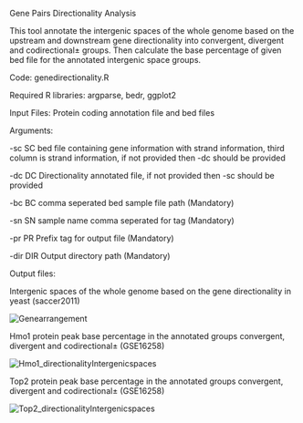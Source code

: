 Gene Pairs Directionality Analysis

This tool annotate the intergenic spaces of the whole genome based on the upstream and downstream gene directionality into convergent, divergent and codirectional± groups. Then calculate the base percentage of given bed file for the annotated intergenic space groups. 

Code: genedirectionality.R 

Required R libraries: argparse, bedr, ggplot2

Input Files: Protein coding annotation file and bed files  

Arguments:

-sc SC bed file containing gene information with strand information, third column is strand information, if not provided then -dc should be provided

-dc DC Directionality annotated file, if not provided then -sc should be provided

-bc BC comma seperated bed sample file path (Mandatory)

-sn SN sample name comma seperated for tag (Mandatory)

-pr PR  Prefix tag for output file (Mandatory)

-dir DIR Output directory path (Mandatory)
  
Output files:

 Intergenic spaces of the whole genome based on the gene directionality in yeast (saccer2011)
 
 ![Genearrangement](https://user-images.githubusercontent.com/18418058/57011196-dc19f800-6c00-11e9-8d12-952a97d13fbb.jpeg)
  
 Hmo1 protein peak base percentage in the annotated groups convergent, divergent and codirectional± (GSE16258)
 
 ![Hmo1_directionalityIntergenicspaces](https://user-images.githubusercontent.com/18418058/67693674-6241ac00-f9a2-11e9-908a-c67818b1f9fe.jpeg)
 
 Top2 protein peak base percentage in the annotated groups convergent, divergent and codirectional± (GSE16258)
 
  ![Top2_directionalityIntergenicspaces](https://user-images.githubusercontent.com/18418058/67693771-92894a80-f9a2-11e9-8e43-5b96d7240306.jpeg)

